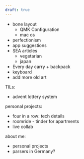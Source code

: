 ```yaml
---
draft: true
---
```


- bone layout
  - QMK Configuration
  - mac os
- perfectionism
- app suggestions
- SEA articles
  - vegetarian
  - japan
- Every day carry + backpack
- keyboard
- add more old art

TILs:
- advent lottery system

personal projects:
- four in a row: tech details
- roomride - tinder for apartments
- live collab

about me:
- personal projects
- parsers in Germany?